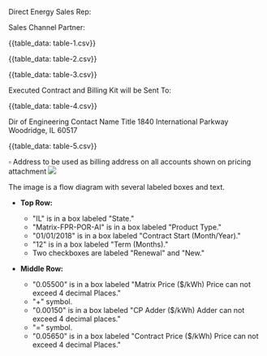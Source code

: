 Direct Energy Sales Rep:


Sales Channel Partner:

{{table_data: table-1.csv}}


{{table_data: table-2.csv}}


{{table_data: table-3.csv}}

Executed Contract and Billing Kit will be Sent To:

{{table_data: table-4.csv}}

Dir of Engineering
Contact Name Title
1840 International Parkway Woodridge, IL 60517

{{table_data: table-5.csv}}

$\square$ Address to be used as billing address on all accounts shown on pricing attachment
![](images/img-0.jpeg)

The image is a flow diagram with several labeled boxes and text. 

- **Top Row:**
  - "IL" is in a box labeled "State."
  - "Matrix-FPR-POR-AI" is in a box labeled "Product Type."
  - "01/01/2018" is in a box labeled "Contract Start (Month/Year)."
  - "12" is in a box labeled "Term (Months)."
  - Two checkboxes are labeled "Renewal" and "New."

- **Middle Row:**
  - "0.05500" is in a box labeled "Matrix Price ($/kWh) Price can not exceed 4 decimal Places."
  - "+" symbol.
  - "0.00150" is in a box labeled "CP Adder ($/kWh) Adder can not exceed 4 decimal places."
  - "=" symbol.
  - "0.05650" is in a box labeled "Contract Price ($/kWh) Price can not exceed 4 decimal Places."
